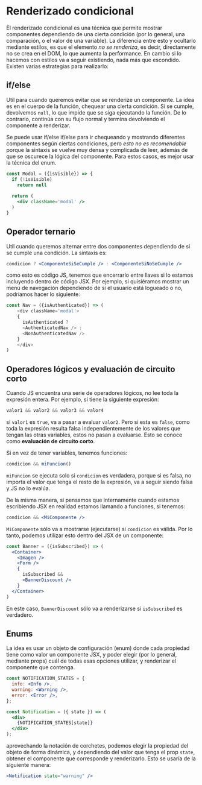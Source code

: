 # Renderizado condicional

El renderizado condicional es una técnica que permite mostrar componentes dependiendo de una cierta condición (por lo general, una comparación, o el valor de una variable). La diferencia entre esto y ocultarlo mediante estilos, es que el elemento *no se renderiza*, es decir, directamente no se crea en el DOM, lo que aumenta la performance. En cambio si lo hacemos con estilos va a seguir existiendo, nada más que escondido. Existen varias estrategias para realizarlo:

## if/else

Util para cuando queremos evitar que se renderize un componente. La idea es en el cuerpo de la función, chequear una cierta condición. Si se cumple, devolvemos `null`, lo que impide que se siga ejecutando la función. De lo contrario, continúa con su flujo normal y termina devolviendo el componente a renderizar.

Se puede usar if/else if/else para ir chequeando y mostrando diferentes componentes según ciertas condiciones, pero *esto no es recomendable* porque la sintaxis se vuelve muy densa y complicada de leer, además de que se oscurece la lógica del componente. Para estos casos, es mejor usar la técnica del enum.

```jsx
const Modal = ({isVisible}) => {
  if (!isVisible)
    return null
    
  return (
    <div className='modal' />
  )  
}
```

## Operador ternario

Util cuando queremos alternar entre dos componentes dependiendo de si se cumple una condición. La sintaxis es:

```jsx
condicion ? <ComponenteSiSeCumple /> : <ComponenteSiNoSeCumple />
```

como esto es código JS, tenemos que encerrarlo entre llaves si lo estamos incluyendo dentro de código JSX. Por ejemplo, si quisiéramos mostrar un menú de navegación dependiendo de si el usuario está logueado o no, podríamos hacer lo siguiente:

```javascript
const Nav = ({isAuthenticated}) => (
    <div className='modal'>
    {
      isAuthenticated ?
      <AuthenticatedNav /> :
      <NonAuthenticatedNav />
    }
    </div>
)
```

## Operadores lógicos y evaluación de circuito corto

Cuando JS encuentra una serie de operadores lógicos, no lee toda la expresión entera. Por ejemplo, si tiene la siguiente expresión:

```javascript
valor1 && valor2 && valor3 && valor4
```

si `valor1` es `true`, va a pasar a evaluar `valor2`. Pero si esta es `false`, como toda la expresión resulta falsa independientemente de los valores que tengan las otras variables, estos no pasan a evaluarse. Esto se conoce como **evaluación de circuito corto**.

Si en vez de tener variables, tenemos funciones:

```javascript
condicion && miFuncion()
```

`miFuncion` se ejecuta solo si `condicion` es verdadera, porque si es falsa, no importa el valor que tenga el resto de la expresión, va a seguir siendo falsa y JS no lo evalúa.

De la misma manera, si pensamos que internamente cuando estamos escribiendo JSX en realidad estamos llamando a funciones, si tenemos:

```jsx
condicion && <MiComponente />
```

`MiComponente` sólo va a mostrarse (ejecutarse) si `condicion` es válida. Por lo tanto, podemos utilizar esto dentro del JSX de un componente:

```jsx
const Banner = ({isSubscribed}) => (
  <Container>
    <Imagen />
    <Form />
    {
      isSubscribed &&
      <BannerDiscount />
    }
  </Container>
)
```

En este caso, `BannerDiscount` sólo va a renderizarse si `isSubscribed` es verdadero.

## Enums

La idea es usar un objeto de configuración (enum) donde cada propiedad tiene como valor un componente JSX, y poder elegir (por lo general, mediante props) cuál de todas esas opciones utilizar, y renderizar el componente que contenga.

```jsx
const NOTIFICATION_STATES = {
  info: <Info />,
  warning: <Warning />,
  error: <Error />,
};

const Notification = ({ state }) => (
  <div>
    {NOTIFICATION_STATES[state]}
  </div>
);
```

aprovechando la notación de corchetes, podemos elegir la propiedad del objeto de forma dinámica, y dependiendo del valor que tenga el prop `state`, obtener el componente que corresponde y renderizarlo. Esto se usaría de la siguiente manera:

```jsx
<Notification state="warning" />
```
